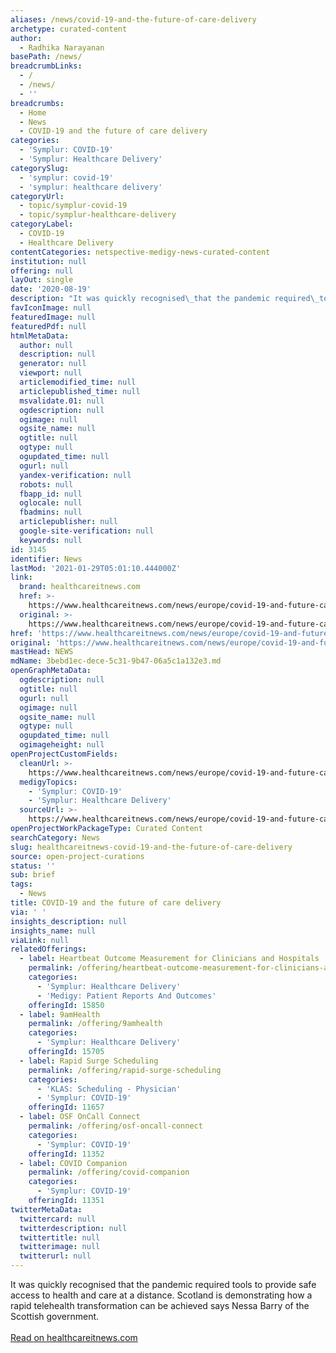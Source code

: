 ```yaml
---
aliases: /news/covid-19-and-the-future-of-care-delivery
archetype: curated-content
author:
  - Radhika Narayanan
basePath: /news/
breadcrumbLinks:
  - /
  - /news/
  - ''
breadcrumbs:
  - Home
  - News
  - COVID-19 and the future of care delivery
categories:
  - 'Symplur: COVID-19'
  - 'Symplur: Healthcare Delivery'
categorySlug:
  - 'symplur: covid-19'
  - 'symplur: healthcare delivery'
categoryUrl:
  - topic/symplur-covid-19
  - topic/symplur-healthcare-delivery
categoryLabel:
  - COVID-19
  - Healthcare Delivery
contentCategories: netspective-medigy-news-curated-content
institution: null
offering: null
layOut: single
date: '2020-08-19'
description: "It was quickly recognised\_that the pandemic required\_tools to provide safe access to health and care at a distance. Scotland is demonstrating how a rapid\_telehealth transformation can be achieved says"
favIconImage: null
featuredImage: null
featuredPdf: null
htmlMetaData:
  author: null
  description: null
  generator: null
  viewport: null
  articlemodified_time: null
  articlepublished_time: null
  msvalidate.01: null
  ogdescription: null
  ogimage: null
  ogsite_name: null
  ogtitle: null
  ogtype: null
  ogupdated_time: null
  ogurl: null
  yandex-verification: null
  robots: null
  fbapp_id: null
  oglocale: null
  fbadmins: null
  articlepublisher: null
  google-site-verification: null
  keywords: null
id: 3145
identifier: News
lastMod: '2021-01-29T05:01:10.444000Z'
link:
  brand: healthcareitnews.com
  href: >-
    https://www.healthcareitnews.com/news/europe/covid-19-and-future-care-delivery
  original: >-
    https://www.healthcareitnews.com/news/europe/covid-19-and-future-care-delivery
href: 'https://www.healthcareitnews.com/news/europe/covid-19-and-future-care-delivery'
original: 'https://www.healthcareitnews.com/news/europe/covid-19-and-future-care-delivery'
mastHead: NEWS
mdName: 3bebd1ec-dece-5c31-9b47-06a5c1a132e3.md
openGraphMetaData:
  ogdescription: null
  ogtitle: null
  ogurl: null
  ogimage: null
  ogsite_name: null
  ogtype: null
  ogupdated_time: null
  ogimageheight: null
openProjectCustomFields:
  cleanUrl: >-
    https://www.healthcareitnews.com/news/europe/covid-19-and-future-care-delivery
  medigyTopics:
    - 'Symplur: COVID-19'
    - 'Symplur: Healthcare Delivery'
  sourceUrl: >-
    https://www.healthcareitnews.com/news/europe/covid-19-and-future-care-delivery
openProjectWorkPackageType: Curated Content
searchCategory: News
slug: healthcareitnews-covid-19-and-the-future-of-care-delivery
source: open-project-curations
status: ''
sub: brief
tags:
  - News
title: COVID-19 and the future of care delivery
via: ' '
insights_description: null
insights_name: null
viaLink: null
relatedOfferings:
  - label: Heartbeat Outcome Measurement for Clinicians and Hospitals
    permalink: /offering/heartbeat-outcome-measurement-for-clinicians-and-hospitals
    categories:
      - 'Symplur: Healthcare Delivery'
      - 'Medigy: Patient Reports And Outcomes'
    offeringId: 15850
  - label: 9amHealth
    permalink: /offering/9amhealth
    categories:
      - 'Symplur: Healthcare Delivery'
    offeringId: 15705
  - label: Rapid Surge Scheduling
    permalink: /offering/rapid-surge-scheduling
    categories:
      - 'KLAS: Scheduling - Physician'
      - 'Symplur: COVID-19'
    offeringId: 11657
  - label: OSF OnCall Connect
    permalink: /offering/osf-oncall-connect
    categories:
      - 'Symplur: COVID-19'
    offeringId: 11352
  - label: COVID Companion
    permalink: /offering/covid-companion
    categories:
      - 'Symplur: COVID-19'
    offeringId: 11351
twitterMetaData:
  twittercard: null
  twitterdescription: null
  twittertitle: null
  twitterimage: null
  twitterurl: null
---
```

It was quickly recognised that the pandemic required tools to provide safe access to health and care at a distance. Scotland is demonstrating how a rapid telehealth transformation can be achieved says Nessa Barry of the Scottish government.
<br><br><a target="_blank" href=https://www.healthcareitnews.com/news/europe/covid-19-and-future-care-delivery>Read on healthcareitnews.com</a>